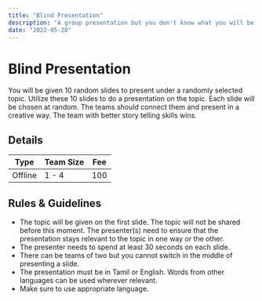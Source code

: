 ```yaml
---
title: "Blind Presentation"
description: "A group presentation but you don't know what you will be presenting."
date: "2022-05-28"
---
```


# Blind Presentation

You will be given 10 random slides to present under a randomly selected topic. Utilize these 10 slides to do a presentation on the topic. Each slide will be chosen at random. The teams should connect them and present in a creative way. The team with better story telling skills wins.

## Details

| Type    | Team Size | Fee |
| ------- | --------- | --- |
| Offline | 1 - 4     | 100 |

## Rules & Guidelines

-   The topic will be given on the first slide. The topic will not be shared before this moment. The presenter(s) need to ensure that the presentation stays relevant to the topic in one way or the other.
-   The presenter needs to spend at least 30 seconds on each slide.
-   There can be teams of two but you cannot switch in the middle of presenting a slide.
-   The presentation must be in Tamil or English. Words from other languages can be used wherever relevant.
-   Make sure to use appropriate language.
